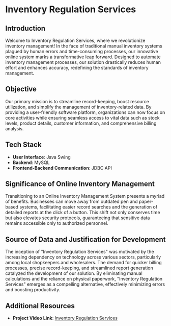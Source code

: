 # Inventory Regulation Services

## Introduction

Welcome to Inventory Regulation Services, where we revolutionize inventory management! In the face of traditional manual inventory systems plagued by human errors and time-consuming processes, our innovative online system marks a transformative leap forward. Designed to automate inventory management processes, our solution drastically reduces human effort and enhances accuracy, redefining the standards of inventory management.

## Objective

Our primary mission is to streamline record-keeping, boost resource utilization, and simplify the management of inventory-related data. By providing a user-friendly software platform, organizations can now focus on core activities while ensuring seamless access to vital data such as stock levels, product details, customer information, and comprehensive billing analysis.

## Tech Stack

- **User Interface**: Java Swing
- **Backend**: MySQL
- **Frontend-Backend Communication**: JDBC API

## Significance of Online Inventory Management

Transitioning to an Online Inventory Management System presents a myriad of benefits. Businesses can move away from outdated pen and paper-based systems, facilitating easier record searches and the generation of detailed reports at the click of a button. This shift not only conserves time but also elevates security protocols, guaranteeing that sensitive data remains accessible only to authorized personnel.

## Source of Data and Justification for Development

The inception of "Inventory Regulation Services" was motivated by the increasing dependency on technology across various sectors, particularly among local shopkeepers and wholesalers. The demand for quicker billing processes, precise record-keeping, and streamlined report generation catalyzed the development of our solution. By eliminating manual calculations and the reliance on physical paperwork, "Inventory Regulation Services" emerges as a compelling alternative, effectively minimizing errors and boosting productivity.

## Additional Resources

- **Project Video Link**: [Inventory Regulation Services](https://drive.google.com/file/d/1t1X5er3FTOULGtYJ8YFTPVf5AyfujqJ4/view)
